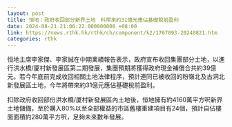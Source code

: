 ```yaml
---
layout: post
title: 恒地：政府收回部分新界土地　料帶來約31億元應佔基礎稅前盈利
date: 2024-08-21 21:06:22.000000000 +08:00
link: https://news.rthk.hk/rthk/ch/component/k2/1767093-20240821.htm
categories: rthk
---
```


恒地主席李家傑、李家誠在中期業績報告表示，政府宣布收回集團部分土地，以進行洪水橋/厦村新發展區第二期發展，集團預期將獲得政府現金補償合共約39億元。若今年底前完成收回相關土地法律程序，預計連同已被收回的粉嶺北及古洞北新發展區土地，今年將帶來約31億元應佔基礎稅前盈利。

扣除政府收回部份洪水橋/厦村新發展區內土地後，恒地擁有約4160萬平方呎新界土地儲備，至於購入80%以至全部權益的市區舊樓重建項目有24個，預計自佔樓面面積約280萬平方呎，足夠未來數年發展。
